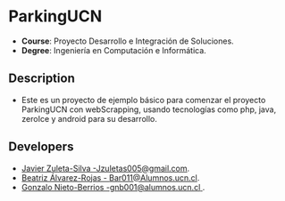 # ParkingUCN
- **Course**: Proyecto Desarrollo e Integración de Soluciones.
- **Degree**: Ingeniería en Computación e Informática.

## Description
- Este es un proyecto de ejemplo básico para comenzar el proyecto ParkingUCN con webScrapping, usando tecnologías como php,
java, zeroIce y android para su desarrollo. 

## Developers
 - [Javier Zuleta-Silva -Jzuletas005@gmail.com]().
 - [Beatriz Álvarez-Rojas - Bar011@Alumnos.ucn.cl]().
 - [Gonzalo Nieto-Berrios -gnb001@alumnos.ucn.cl ]().
